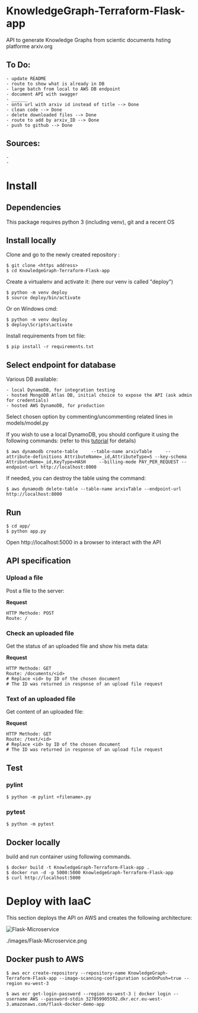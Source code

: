 # KnowledgeGraph-Terraform-Flask-app

API to generate Knowledge Graphs from scientic documents hsting platforme arxiv.org


## To Do: 
    - update README
    - route to show what is already in DB
    - large batch from local to AWS DB endpoint
    - document API with swagger 
    - ______
    - onto url with arxiv id instead of title --> Done
    - clean code --> Done
    - delete downloaded files --> Done
    - route to add by arxiv_ID --> Done
    - push to github --> Done

## Sources: 
    -
    -


# Install

## Dependencies

This package requires python 3 (including venv), git and a recent OS


## Install locally 

Clone and go to the newly created repository :

    $ git clone <https address>
    $ cd KnowledgeGraph-Terraform-Flask-app

Create a virtualenv and activate it: (here our venv is called "deploy")

    $ python -m venv deploy
    $ source deploy/bin/activate

Or on Windows cmd:

    $ python -m venv deploy
    $ deploy\Scripts\activate

Install requirements from txt file:

    $ pip install -r requirements.txt

## Select endpoint for database

Various DB available: 

    - local DynamoDB, for integration testing
    - hosted MongoDB Atlas DB, initial choice to expose the API (ask admin for credentials)
    - hosted AWS DynamoDB, for production 

Select chosen option by commenting/uncommenting related lines in models/model.py

If you wish to use a local DynamoDB, you should configure it using the following commands:
(refer to this [tutorial](URL "https://docs.aws.amazon.com/amazondynamodb/latest/developerguide/DynamoDBLocal.html") for details)


    $ aws dynamodb create-table     --table-name arxivTable     --attribute-definitions AttributeName=_id,AttributeType=S --key-schema AttributeName=_id,KeyType=HASH     --billing-mode PAY_PER_REQUEST --endpoint-url http://localhost:8000

If needed, you can destroy the table using the command: 

    $ aws dynamodb delete-table --table-name arxivTable --endpoint-url http://localhost:8000

## Run

    $ cd app/
    $ python app.py

Open http://localhost:5000 in a browser to interact with the API 

## API specification

### Upload a file

Post a file to the server:

**Request**

    HTTP Methode: POST
    Route: /

### Check an uploaded file

Get the status of an uploaded file and show his meta data:

**Request**

    HTTP Methode: GET
    Route: /documents/<id>
    # Replace <id> by ID of the chosen document
    # The ID was returned in response of an upload file request

### Text of an uploaded file

Get content of an uploaded file:

**Request**

    HTTP Methode: GET
    Route: /text/<id>
    # Replace <id> by ID of the chosen document
    # The ID was returned in response of an upload file request

## Test
### pylint

    $ python -m pylint <filename>.py

### pytest

    $ python -m pytest

## Docker locally

build and run container using following commands.

    $ docker build -t KnowledgeGraph-Terraform-Flask-app .
    $ docker run -d -p 5000:5000 KnowledgeGraph-Terraform-Flask-app
    $ curl http://localhost:5000


# Deploy with IaaC

This section deploys the API on AWS and creates the following architecture:

![Flask-Microservice](repository/images/Flask-Microservice.png)

./images/Flask-Microservice.png

## Docker push to AWS
    $ aws ecr create-repository --repository-name KnowledgeGraph-Terraform-Flask-app --image-scanning-configuration scanOnPush=true --region eu-west-3 

    $ aws ecr get-login-password --region eu-west-3 | docker login --username AWS --password-stdin 327059905592.dkr.ecr.eu-west-3.amazonaws.com/flask-docker-demo-app

